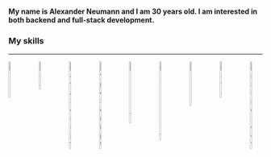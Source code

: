 #### My name is Alexander Neumann and I am 30 years old. I am interested in both backend and full-stack development.

### My skills

***

<div style="display: flex; justify-content: space-between;">
  <img src="https://user-images.githubusercontent.com/109736645/216812331-d28132c5-17a7-46ad-b658-45d945ace70f.png" title="HTML" style="width: 5%;">
  <img src="https://user-images.githubusercontent.com/109736645/216812460-abbd9e6d-472f-41e9-8dc4-16a66dfbcfac.png" title="CSS" style="width: 5%;">
  <img src="https://user-images.githubusercontent.com/109736645/216813082-653c7b05-42a5-4458-a6a2-ba6b18703579.png" title="JavaScript" style="width: 5%;">
  <img src="https://user-images.githubusercontent.com/109736645/216813277-0065b2fc-dbd9-46e7-9cfe-a3c029dc53be.png" title="TypeScript" style="width: 5%;">
  <img src="https://user-images.githubusercontent.com/109736645/216814815-8cec63ee-3dff-4718-8bf8-56b584eb20bf.png" title="Node.js" style="width: 5%;">
  <img src="https://github.com/alexanderN026/alexanderN026/assets/109736645/e17f28de-a9e4-48ff-80d1-2bed7cd994ee" title="Thymeleaf" style="width: 5%;">
  <img src="https://user-images.githubusercontent.com/109736645/221160251-e2d262b7-21f1-46f8-8c2e-f9d811574798.png" title="MySQL" style="width: 5%;">
  <img src="https://user-images.githubusercontent.com/109736645/220296939-6f30cc6a-bf72-4294-bcd5-12999ffb3cd1.png" title="Java" style="width: 5%;">
  <img src="https://user-images.githubusercontent.com/109736645/234838174-b421e285-b1d6-4eec-a5e9-4152764030df.png" title="Spring Boot" style="width: 5%;">
</div>
